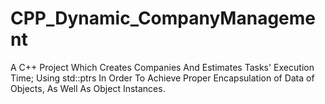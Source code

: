 # CPP_Dynamic_CompanyManagement
A C++ Project Which Creates Companies And Estimates Tasks' Execution Time; Using std::ptrs In Order To Achieve Proper Encapsulation of Data of Objects, As Well As Object Instances.

